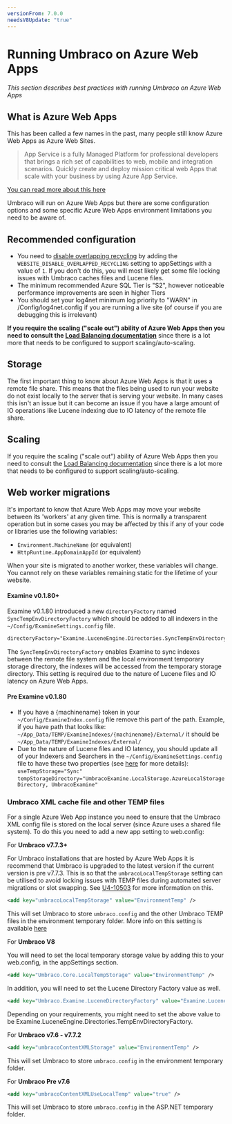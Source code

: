 ```yaml
---
versionFrom: 7.0.0
needsV8Update: "true"
---
```


# Running Umbraco on Azure Web Apps

_This section describes best practices with running Umbraco on Azure Web Apps_

## What is Azure Web Apps

This has been called a few names in the past, many people still know Azure Web Apps as Azure Web Sites.

> App Service is a fully Managed Platform for professional developers that brings a rich set of capabilities to web, mobile and integration scenarios. Quickly create and deploy mission critical web Apps that scale with your business by using Azure App Service.

[You can read more about this here](https://azure.microsoft.com/en-us/documentation/articles/app-service-web-overview/)

Umbraco will run on Azure Web Apps but there are some configuration options and some specific Azure Web Apps environment limitations you need to be aware of.

## Recommended configuration

* You need to [disable overlapping recycling](https://github.com/projectkudu/kudu/wiki/Configurable-settings#disable-overlapped-recycling) by adding the `WEBSITE_DISABLE_OVERLAPPED_RECYCLING` setting to appSettings with a value of `1`. If you don't do this, you will most likely get some file locking issues with Umbraco caches files and Lucene files.
* The minimum recommended Azure SQL Tier is "S2", however noticeable performance improvements are seen in higher Tiers
* You should set your log4net minimum log priority to "WARN" in /Config/log4net.config if you are running a live site (of course if you are debugging this is irrelevant)

__If you require the scaling ("scale out") ability of Azure Web Apps then you need to consult the
[Load Balancing documentation](Load-Balancing/index.md)__ since there is a lot more that needs
to be configured to support scaling/auto-scaling.

## Storage

The first important thing to know about Azure Web Apps is that it uses a remote file share.
This means that the files being used to run your website do not exist locally to the server that is serving your website.
In many cases this isn't an issue but it can become an issue if you have a large amount of IO operations like Lucene indexing
due to IO latency of the remote file share.

## Scaling

If you require the scaling ("scale out") ability of Azure Web Apps then you need to consult
the [Load Balancing documentation](Load-Balancing/index.md) since there is a lot more that needs
to be configured to support scaling/auto-scaling.

## Web worker migrations

It's important to know that Azure Web Apps may move your website between its 'workers' at any
given time. This is normally a transparent operation but in some cases you may be affected by this
if any of your code or libraries use the following variables:

* `Environment.MachineName` (or equivalent)
* `HttpRuntime.AppDomainAppId` (or equivalent)

When your site is migrated to another worker, these variables will change.
You cannot rely on these variables remaining static for the lifetime of your website.

#### Examine v0.1.80+ ####

Examine v0.1.80 introduced a new `directoryFactory` named `SyncTempEnvDirectoryFactory` which should be added to all indexers in the `~/Config/ExamineSettings.config` file.

```xml
directoryFactory="Examine.LuceneEngine.Directories.SyncTempEnvDirectoryFactory,Examine"
```

The `SyncTempEnvDirectoryFactory` enables Examine to sync indexes between the remote file system and the local environment temporary storage directory, the indexes will be accessed from the temporary storage directory. This setting is required due to the nature of Lucene files and IO latency on Azure Web Apps.

#### Pre Examine v0.1.80 ####

* If you have a {machinename} token in your `~/Config/ExamineIndex.config` file remove this part of the path. Example, if you have path that looks like: `~/App_Data/TEMP/ExamineIndexes/{machinename}/External/` it should be `~/App_Data/TEMP/ExamineIndexes/External/`
* Due to the nature of Lucene files and IO latency, you should update all of your Indexers and Searchers in the `~/Config/ExamineSettings.config` file to have these two properties (see [here](http://issues.umbraco.org/issue/U4-7614) for more details): `useTempStorage="Sync"` `tempStorageDirectory="UmbracoExamine.LocalStorage.AzureLocalStorageDirectory, UmbracoExamine"`

### Umbraco XML cache file and other TEMP files

For a single Azure Web App instance you need to ensure that the Umbraco XML config file is stored on the local server (since Azure uses a shared file system). To do this you need to add a new app setting to web.config:

For **Umbraco v7.7.3+**

For Umbraco installations that are hosted by Azure Web Apps it is recommend that Umbraco is upgraded to the latest version if the current version is pre v7.7.3. This is so that the `umbracoLocalTempStorage` setting can be utilised to avoid locking issues with TEMP files during automated server migrations or slot swapping. See [U4-10503](http://issues.umbraco.org/issue/U4-10503) for more information on this.

```xml
<add key="umbracoLocalTempStorage" value="EnvironmentTemp" />
```

This will set Umbraco to store `umbraco.config` and the other Umbraco TEMP files in the environment temporary folder. More info on this setting is available [here](../../../Reference/Config/webconfig/index.md#umbracolocaltempstorage-umbraco-v773)


For **Umbraco V8**

You will need to set the local temporary storage value by adding this to your web.config, in the appSettings section.


```xml
<add key="Umbraco.Core.LocalTempStorage" value="EnvironmentTemp" />
```

In addition, you will need to set the Lucene Directory Factory value as well.

```xml
<add key="Umbraco.Examine.LuceneDirectoryFactory" value="Examine.LuceneEngine.Directories.SyncTempEnvDirectoryFactory, Examine" />
```

Depending on your requirements, you might need to set the above value to be Examine.LuceneEngine.Directories.TempEnvDirectoryFactory.

For **Umbraco v7.6 - v7.7.2**

```xml
<add key="umbracoContentXMLStorage" value="EnvironmentTemp" />
```

This will set Umbraco to store `umbraco.config` in the environment temporary folder.

For **Umbraco Pre v7.6**

```xml
<add key="umbracoContentXMLUseLocalTemp" value="true" />
```

This will set Umbraco to store `umbraco.config` in the ASP.NET temporary folder.
